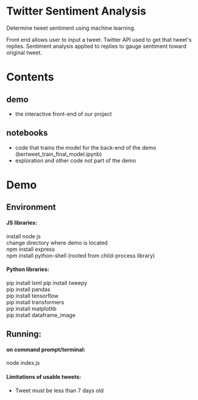 # Twitter Sentiment Analysis
Determine tweet sentiment using machine learning.

Front end allows user to input a tweet.
Twitter API used to get that tweet's replies.
Sentiment analysis applied to replies to gauge sentiment toward original tweet.

# Contents
## demo
- the interactive front-end of our project
## notebooks
- code that trains the model for the back-end of the demo (bertweet_train_final_model.ipynb)
- exploration and other code not part of the demo

# Demo
## Environment
#### JS libraries:
install node js <br>
change directory where demo is located <br>
npm install express <br>
npm install python-shell (rooted from child-process library) <br>

#### Python libraries:
pip install lxml
pip install tweepy <br>
pip install pandas <br>
pip install tensorflow <br>
pip install transformers <br>
pip install matplotlib <br>
pip install dataframe_image <br>

## Running:
#### on command prompt/terminal: <br>
node index.js <br>

#### Limitations of usable tweets:
- Tweet must be less than 7 days old
